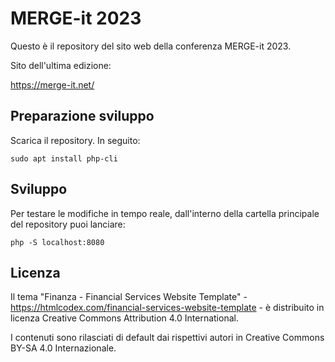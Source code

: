# MERGE-it 2023

Questo è il repository del sito web della conferenza MERGE-it 2023.

Sito dell'ultima edizione:

https://merge-it.net/

## Preparazione sviluppo

Scarica il repository. In seguito:

```
sudo apt install php-cli
```

## Sviluppo

Per testare le modifiche in tempo reale, dall'interno della cartella principale del repository puoi lanciare:

```
php -S localhost:8080
```

## Licenza

Il tema "Finanza - Financial Services Website Template" - https://htmlcodex.com/financial-services-website-template - è distribuito in licenza Creative Commons Attribution 4.0 International.

I contenuti sono rilasciati di default dai rispettivi autori in Creative Commons BY-SA 4.0 Internazionale.
